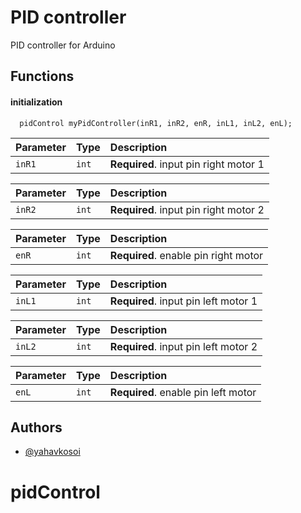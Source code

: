 
# PID controller

PID controller for Arduino


## Functions

#### initialization

```
  pidControl myPidController(inR1, inR2, enR, inL1, inL2, enL);
```

| Parameter | Type     | Description                |
| :-------- | :------- | :------------------------- |
| `inR1` | `int` | **Required**. input pin right motor 1|

| Parameter | Type     | Description                |
| :-------- | :------- | :------------------------- |
| `inR2` | `int` | **Required**. input pin right motor 2|

| Parameter | Type     | Description                |
| :-------- | :------- | :------------------------- |
| `enR` | `int` | **Required**. enable pin right motor|

| Parameter | Type     | Description                |
| :-------- | :------- | :------------------------- |
| `inL1` | `int` | **Required**. input pin left motor 1|

| Parameter | Type     | Description                |
| :-------- | :------- | :------------------------- |
| `inL2` | `int` | **Required**. input pin left motor 2|

| Parameter | Type     | Description                |
| :-------- | :------- | :------------------------- |
| `enL` | `int` | **Required**. enable pin left motor|



## Authors

- [@yahavkosoi](https://www.github.com/yahavkosoi)



# pidControl

